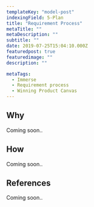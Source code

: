 ```yaml
---
templateKey: "model-post"
indexingField: 5-Plan
title: "Requirement Process"
metaTitle: ""
metaDescription: ""
subtitle: ""
date: 2019-07-25T15:04:10.000Z
featuredpost: true
featuredimage: ""
description: ""

metaTags:
  - Immerse
  - Requirement process
  - Winning Product Canvas
---
```



## Why
Coming soon..

## How
Coming soon..

## References
Coming soon..